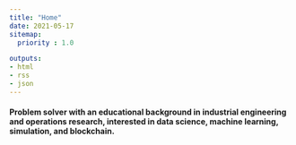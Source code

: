 ```yaml
---
title: "Home"
date: 2021-05-17
sitemap:
  priority : 1.0

outputs:
- html
- rss
- json
---
```

#### Problem solver with an educational background in industrial engineering and operations research, interested in data science, machine learning, simulation, and blockchain.

